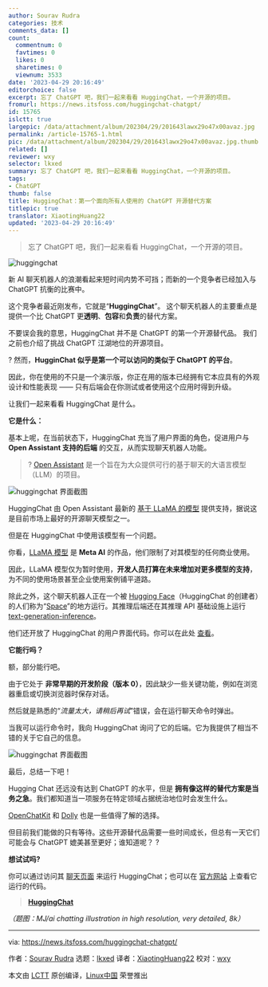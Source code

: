 ```yaml
---
author: Sourav Rudra
categories: 技术
comments_data: []
count:
  commentnum: 0
  favtimes: 0
  likes: 0
  sharetimes: 0
  viewnum: 3533
date: '2023-04-29 20:16:49'
editorchoice: false
excerpt: 忘了 ChatGPT 吧，我们一起来看看 HuggingChat，一个开源的项目。
fromurl: https://news.itsfoss.com/huggingchat-chatgpt/
id: 15765
islctt: true
largepic: /data/attachment/album/202304/29/201643lawx29o47x00avaz.jpg
permalink: /article-15765-1.html
pic: /data/attachment/album/202304/29/201643lawx29o47x00avaz.jpg.thumb.jpg
related: []
reviewer: wxy
selector: lkxed
summary: 忘了 ChatGPT 吧，我们一起来看看 HuggingChat，一个开源的项目。
tags:
- ChatGPT
thumb: false
title: HuggingChat：第一个面向所有人使用的 ChatGPT 开源替代方案
titlepic: true
translator: XiaotingHuang22
updated: '2023-04-29 20:16:49'
---
```



> 
> 忘了 ChatGPT 吧，我们一起来看看 HuggingChat，一个开源的项目。
> 
> 
> 


![huggingchat](/data/attachment/album/202304/29/201643lawx29o47x00avaz.jpg)


新 AI 聊天机器人的浪潮看起来短时间内势不可挡；而新的一个竞争者已经加入与 ChatGPT 抗衡的比赛中。


这个竞争者最近刚发布，它就是“**HuggingChat**”。 这个聊天机器人的主要重点是提供一个比 ChatGPT 更**透明**、**包容**和**负责**的替代方案。


不要误会我的意思，HuggingChat 并不是 ChatGPT 的第一个开源替代品。 我们之前也介绍了挑战 ChatGPT 江湖地位的开源项目。


? 然而，**HugginChat 似乎是第一个可以访问的类似于 ChatGPT 的平台**。


因此，你在使用的不只是一个演示版，你正在用的版本已经拥有它本应具有的外观设计和性能表现 —— 只有后端会在你测试或者使用这个应用时得到升级。


让我们一起来看看 HuggingChat 是什么。


**它是什么：**


基本上呢，在当前状态下，HuggingChat 充当了用户界面的角色，促进用户与 **Open Assistant 支持的后端** 的交互，从而实现聊天机器人功能。



> 
> ? [Open Assistant](https://open-assistant.io/?ref=news.itsfoss.com) 是一个旨在为大众提供可行的基于聊天的大语言模型（LLM）的项目。
> 
> 
> 


![huggingchat 界面截图](/data/attachment/album/202304/29/201649aqep6qxe6y75gg8e.jpg)


HuggingChat 由 Open Assistant 最新的 [基于 LLaMA 的模型](https://huggingface.co/OpenAssistant/oasst-sft-6-llama-30b-xor?ref=news.itsfoss.com) 提供支持，据说这是目前市场上最好的开源聊天模型之一。


但是在 HuggingChat 中使用该模型有一个问题。


你看，[LLaMA 模型](https://ai.facebook.com/blog/large-language-model-llama-meta-ai/?ref=news.itsfoss.com) 是 **Meta AI** 的作品，他们限制了对其模型的任何商业使用。


因此，LLaMA 模型仅为暂时使用，**开发人员打算在未来增加对更多模型的支持**，为不同的使用场景甚至企业使用案例铺平道路。


除此之外，这个聊天机器人正在一个被 [Hugging Face](https://huggingface.co/?ref=news.itsfoss.com)（HuggingChat 的创建者）的人们称为“[Space](https://huggingface.co/docs/hub/spaces-overview?ref=news.itsfoss.com)”的地方运行。其推理后端还在其推理 API 基础设施上运行 [text-generation-inference](https://github.com/huggingface/text-generation-inference?ref=news.itsfoss.com)。


他们还开放了 HuggingChat 的用户界面代码。你可以在此处 [查看](https://huggingface.co/spaces/huggingchat/chat-ui/tree/main?ref=news.itsfoss.com)。


**它能行吗？**


额，部分能行吧。


由于它处于 **非常早期的开发阶段（版本 0）**，因此缺少一些关键功能，例如在浏览器重启或切换浏览器时保存对话。


然后就是熟悉的“*流量太大，请稍后再试*”错误，会在运行聊天命令时弹出。


当我可以运行命令时，我向 HuggingChat 询问了它的后端。它为我提供了相当不错的关于它自己的信息。


![huggingchat 界面截图](/data/attachment/album/202304/29/201650bzj9ssnzky9unyrj.png)


最后，总结一下吧！


Hugging Chat 还远没有达到 ChatGPT 的水平，但是 **拥有像这样的替代方案是当务之急**。我们都知道当一项服务在特定领域占据统治地位时会发生什么。


[OpenChatKit](https://news.itsfoss.com/open-source-chatgpt/) 和 [Dolly](https://news.itsfoss.com/open-source-model-dolly/) 也是一些值得了解的选择。


但目前我们能做的只有等待。这些开源替代品需要一些时间成长，但总有一天它们可能会与 ChatGPT 媲美甚至更好；谁知道呢？ ?


**想试试吗?**


你可以通过访问其 [聊天页面](https://huggingface.co/chat/?ref=news.itsfoss.com) 来运行 HuggingChat；也可以在 [官方网站](https://huggingface.co/spaces?ref=news.itsfoss.com) 上查看它运行的代码。



> 
> **[HuggingChat](https://huggingface.co/chat?ref=news.itsfoss.com)**
> 
> 
> 


*（题图：MJ/ai chatting illustration in high resolution, very detailed, 8k）*




---


via: <https://news.itsfoss.com/huggingchat-chatgpt/>


作者：[Sourav Rudra](https://news.itsfoss.com/author/sourav/) 选题：[lkxed](https://github.com/lkxed/) 译者：[XiaotingHuang22](https://github.com/XiaotingHuang22) 校对：[wxy](https://github.com/wxy)


本文由 [LCTT](https://github.com/LCTT/TranslateProject) 原创编译，[Linux中国](https://linux.cn/) 荣誉推出